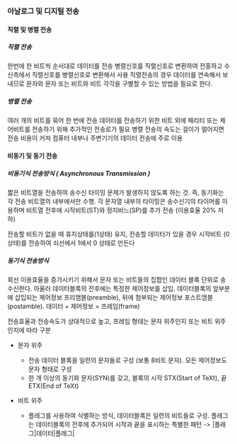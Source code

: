 ### 아날로그 및 디지털 전송

#### 직렬 및 병렬 전송

##### 직렬 전송

한번에 한 비트씩 순서대로 데이터를 전송 병렬신호를 직렬신호로 변환하여 전홍하고 수신측에서 직렬신호를 병렬신호로 변환해서 사용 직렬전송의 경우 데이터를 연속해서 보내므로 문자와 문자 또는 비트와 비트 각각을 구별할 수 있는 방법을 필요로 한다.

##### 병렬 전송

여러 개의 비트를 묶어 한 번에 전송 데이터를 전송하기 위한 비트 외에 패리티 또는 제어비트를 전송하기 위해 추가적인 전송로가 필요 병렬 전송의 속도는 걸이가 멀어지면 전송 비용이 커져 컴퓨터 내부나 주변기기의 데이터 전송에 주로 이용

#### 비동기 및 동기 전송

##### 비동기식 전송방식 ( Asynchronous Transmission )

짧은 비트열을 전송하여 송수신 타이밍 문제가 발생하지 않도록 하는 것. 즉, 동기화는 각 전송 비트열의 내부에서만 수행. 각 문자열 내부의 타이밍은 송수신기의 타이머를 이용하며 비트열 전후에 시작비트(ST)와 정지비느(SP)를 추가 전송 (이용효율 20% 저하)

전송할 비트가 없을 때 휴지상태를(1상태) 유지, 전송할 데이터가 있을 경우 시작비트 (0상태)를 전송하여 쇠선에서 1에서 0 상태로 만든다

##### 동기식 전송방식

회선 이용효율을 증가시키기 위해서 문자 또는 비트들의 집합인 데이터 블록 단위로 송수신한다. 아울러 데이터블록의 전후에는 특정한 제어정보를 삽입. 데이터블록의 앞부분에 삽입되는 제어정보 프리앰블(preamble), 뒤에 첨부되는 제어정보 포스트앰블(postamble). 데이터 + 제어정보 = 프레임(frame)

전송효율과 전송속도가 상대적으로 높고, 프레임 형태는 문자 위주인지 또는 비트 위주인지에 따라 구분

- 문자 위주

	- 전송 데이터 블록을 일련의 문자들로 구성 (보통 8비트 문자). 모든 제어정보도 문자 형태로 구성
	- 한 개 이상의 동기화 문자(SYN)를 갖고, 블록의 시작 STX(Start of TeXt), 끝 ETX(End of TeXt)

- 비트 위주

	- 플레그를 사용하여 식별하는 방식, 데이터블록은 일련의 비트들로 구성.  플레그는 데이터블록의 전후에 추가되어 시작과 끝을 표시하는 특별한 패턴 -> |플래그|데이터|플래그|

		